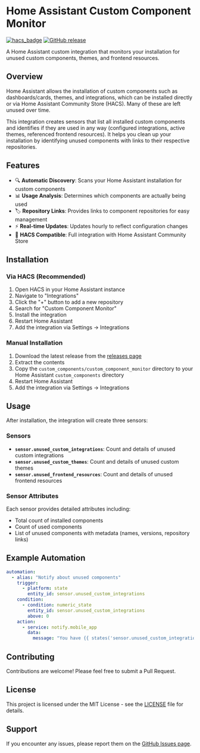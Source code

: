 # Home Assistant Custom Component Monitor

[![hacs_badge](https://img.shields.io/badge/HACS-Custom-orange.svg)](https://github.com/custom-components/hacs)
[![GitHub release](https://img.shields.io/github/release/loryanstrant/HA-CustomComponentMonitor.svg)](https://github.com/loryanstrant/HA-CustomComponentMonitor/releases/)

A Home Assistant custom integration that monitors your installation for unused custom components, themes, and frontend resources.

## Overview

Home Assistant allows the installation of custom components such as dashboards/cards, themes, and integrations, which can be installed directly or via Home Assistant Community Store (HACS). Many of these are left unused over time.

This integration creates sensors that list all installed custom components and identifies if they are used in any way (configured integrations, active themes, referenced frontend resources). It helps you clean up your installation by identifying unused components with links to their respective repositories.

## Features

- 🔍 **Automatic Discovery**: Scans your Home Assistant installation for custom components
- 📊 **Usage Analysis**: Determines which components are actually being used
- 🏷️ **Repository Links**: Provides links to component repositories for easy management
- ⚡ **Real-time Updates**: Updates hourly to reflect configuration changes
- 🎨 **HACS Compatible**: Full integration with Home Assistant Community Store

## Installation

### Via HACS (Recommended)

1. Open HACS in your Home Assistant instance
2. Navigate to "Integrations"
3. Click the "+" button to add a new repository
4. Search for "Custom Component Monitor"
5. Install the integration
6. Restart Home Assistant
7. Add the integration via Settings → Integrations

### Manual Installation

1. Download the latest release from the [releases page](https://github.com/loryanstrant/HA-CustomComponentMonitor/releases)
2. Extract the contents
3. Copy the `custom_components/custom_component_monitor` directory to your Home Assistant `custom_components` directory
4. Restart Home Assistant
5. Add the integration via Settings → Integrations

## Usage

After installation, the integration will create three sensors:

### Sensors

- **`sensor.unused_custom_integrations`**: Count and details of unused custom integrations
- **`sensor.unused_custom_themes`**: Count and details of unused custom themes  
- **`sensor.unused_frontend_resources`**: Count and details of unused frontend resources

### Sensor Attributes

Each sensor provides detailed attributes including:
- Total count of installed components
- Count of used components
- List of unused components with metadata (names, versions, repository links)

## Example Automation

```yaml
automation:
  - alias: "Notify about unused components"
    trigger:
      - platform: state
        entity_id: sensor.unused_custom_integrations
    condition:
      - condition: numeric_state
        entity_id: sensor.unused_custom_integrations
        above: 0
    action:
      - service: notify.mobile_app
        data:
          message: "You have {{ states('sensor.unused_custom_integrations') }} unused custom integrations"
```

## Contributing

Contributions are welcome! Please feel free to submit a Pull Request.

## License

This project is licensed under the MIT License - see the [LICENSE](LICENSE) file for details.

## Support

If you encounter any issues, please report them on the [GitHub Issues page](https://github.com/loryanstrant/HA-CustomComponentMonitor/issues).
